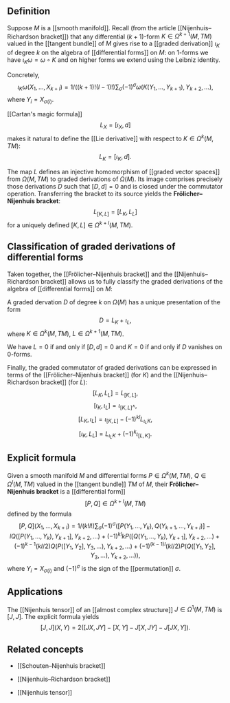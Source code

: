 ## Definition

Suppose $M$ is a [[smooth manifold]].
Recall (from the article [[Nijenhuis–Richardson bracket]]) that any differential $(k+1)$-form $K\in\Omega^{k+1}(M,TM)$ valued in the [[tangent bundle]] of $M$ gives rise to a [[graded derivation]] $\iota_K$ of degree $k$ on the algebra of [[differential forms]] on $M$: on 1-forms we have $\iota_K \omega=\omega\circ K$ and on higher forms we extend using the Leibniz identity.

Concretely,
$$\iota_K \omega(X_1,\ldots,X_{k+l})=1/((k+1)!(l-1)!)\sum_\sigma (-1)^\sigma \omega(K(Y_1,\ldots,Y_{k+1}),Y_{k+2},\ldots),$$
where $Y_i=X_{\sigma(i)}$.

[[Cartan's magic formula]]
$$L_X=[\iota_X,d]$$
makes it natural to define the [[Lie derivative]] with respect to $K\in\Omega^k(M,TM)$:
$$L_K=[\iota_K,d].$$

The map $L$ defines an injective homomorphism of [[graded vector spaces]] from $\Omega(M,TM)$ to graded derivations of $\Omega(M)$.  Its image comprises precisely those derivations $D$ such that $[D,d]=0$ and is closed under the commutator operation.  Transferring the bracket to its source yields the __Frölicher–Nijenhuis bracket__:
$$L_{[K,L]} = [L_K,L_L]$$
for a uniquely defined $[K,L]\in\Omega^{k+l}(M,TM)$.

## Classification of graded derivations of differential forms

Taken together, the [[Frölicher–Nijenhuis bracket]] and the [[Nijenhuis–Richardson bracket]] allows us to fully classify the graded derivations of the algebra of [[differential forms]] on $M$:

A graded dervation $D$ of degree $k$ on $\Omega(M)$ has a unique presentation of the form
$$D=L_K + \iota_L,$$
where $K\in\Omega^k(M,TM)$, $L\in\Omega^{k+1}(M,TM)$.

We have $L=0$ if and only if $[D,d]=0$
and $K=0$ if and only if $D$ vanishes on 0-forms.

Finally, the graded commutator of graded derivations can be expressed in terms of the [[Frölicher–Nijenhuis bracket]] (for $K$) and the [[Nijenhuis–Richardson bracket]] (for $L$):
$$[L_K,L_L]=L_{[K,L]},$$
$$[\iota_K,\iota_L]=\iota_{[K,L]^\wedge},$$
$$[L_K,\iota_L]=\iota_{[K,L]}-(-1)^{k l}L_{\iota_L K},$$
$$[\iota_K,L_L]=L_{\iota_L K}+(-1)^k \iota_{[L,K]}.$$



## Explicit formula

Given a smooth manifold $M$ and differential forms $P\in\Omega^k(M,TM)$, $Q\in\Omega^l(M,TM)$
valued in the [[tangent bundle]] $TM$ of $M$,
their __Frölicher–Nijenhuis bracket__ is a [[differential form]]
$$[P,Q]\in\Omega^{k+l}(M,TM)$$
defined by the formula
$$[P,Q](X_1,\ldots,X_{k+l})=1/(k!l!) \sum_\sigma (-1)^\sigma 
\left(
[P(Y_1,\ldots,Y_k),Q(Y_{k+1},\ldots,Y_{k+l})]
-l Q([P(Y_1,\ldots,Y_k),Y_{k+1}],Y_{k+2},\ldots)
+(-1)^{k l}k P([Q(Y_1,\ldots,Y_k),Y_{k+1}],Y_{k+2},\ldots)
+(-1)^{k-1}(k l/2) Q(P([Y_1,Y_2],Y_3,\ldots),Y_{k+2},\ldots)
+(-1)^{(k-1)l}(k l/2) P(Q([Y_1,Y_2],Y_3,\ldots),Y_{k+2},\ldots) \right),$$
where $Y_i=X_{\sigma(i)}$ and $(-1)^\sigma$ is the sign of the [[permutation]] $\sigma$.

## Applications

The [[Nijenhuis tensor]] of an [[almost complex structure]] $J\in\Omega^1(M,TM)$ is $[J,J]$.
The explicit formula yields
$$[J,J](X,Y)=2([JX,JY]-[X,Y]-J[X,JY]-J[JX,Y]).$$

## Related concepts

* [[Schouten–Nijenhuis bracket]]

* [[Nijenhuis–Richardson bracket]]

* [[Nijenhuis tensor]]